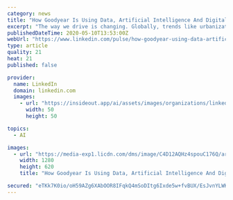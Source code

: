```yaml
---
category: news
title: "How Goodyear Is Using Data, Artificial Intelligence And Digital Twins To Create The Tyres Of The Future"
excerpt: "The way we drive is changing. Globally, trends like urbanization, carpooling, and eventually, autonomous vehicles will mean that the demands we place on our vehicles will change, too."
publishedDateTime: 2020-05-10T13:53:00Z
webUrl: "https://www.linkedin.com/pulse/how-goodyear-using-data-artificial-intelligence-digital-bernard-marr"
type: article
quality: 21
heat: 21
published: false

provider:
  name: LinkedIn
  domain: linkedin.com
  images:
    - url: "https://insideout.app/ai/assets/images/organizations/linkedin.com-50x50.jpg"
      width: 50
      height: 50

topics:
  - AI

images:
  - url: "https://media-exp1.licdn.com/dms/image/C4D12AQHz4spouC176Q/article-cover_image-shrink_720_1280/0?e=1594857600&v=beta&t=SlyKDcAXRou3hjMB-1SOgRvVNDR2bXqlMif6ZFIbFVU"
    width: 1280
    height: 620
    title: "How Goodyear Is Using Data, Artificial Intelligence And Digital Twins To Create The Tyres Of The Future"

secured: "eTKk7K0io/oH59AZg6XAbOOR8IFqkQ4mSoDItg6Ixde5w+fvBUX/EsJvnYLWKH3tcnTO9eDHWp7jggURxczeioQ6U04vmgL0OXtkv37uhs9RbPZ15uvpZB2sECnPgZhzSBtSGm86tVtTtP9e1AspsmJ9oSTSodQWVNvlqMovj4XBa7NJZudHygqH8cQaYRCcddW7iSjOACw4LS5oxQP7fgJZh9Ai2CUoFeJKRPmLsZ4sFXoMe8apq8Iwzf2V6DeOYAP/BgMwZdjXAVfc/T2Kyuy446CDIIl3v0bJ2UwUgNw3RyJar56kgvsRSxzcCeB6zwiKUtjy0lUZJ4QyBVVQRuotm55a14tB7qznvuUe9A0Fe9nn1qq7Eih8vy+HEofGK8PVxQvJDC2jQqIqPxdBJWyErQFcy5Z7R3oN56TiRlFJZ77aIjD3RjDDB7nLlX3rO5YrY0VN1P3fUAfEEPDmYFG7urZC21ASKyxpOujrvCk=;OJOXfAJfaE6EQUxI5BDABw=="
---
```


